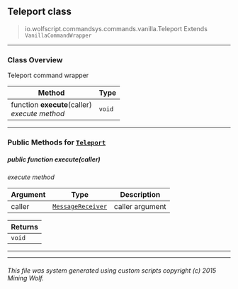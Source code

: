 ## Teleport __class__

>io.wolfscript.commandsys.commands.vanilla.Teleport
>Extends `VanillaCommandWrapper`

---

### Class Overview

Teleport command wrapper

Method | Type   
--- | :--- 
 function __execute__(caller) <br> _execute method_ | `void`



---


### Public Methods for [`Teleport`](Teleport.md)

##### <a id='execute'></a>public  function __execute__(caller)

_execute method_

Argument | Type | Description  
--- | --- | --- 
caller | [`MessageReceiver`](..\..\..\chat\MessageReceiver.md) | caller argument

Returns | 
--- | 
`void` |


---
---


###### This file was system generated using custom scripts copyright (c) 2015 Mining Wolf.
	


